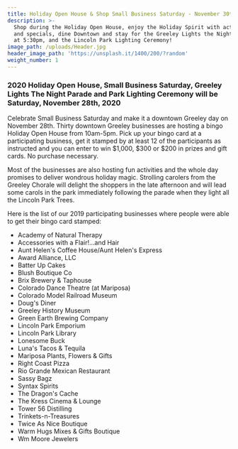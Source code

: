 ```yaml
---
title: Holiday Open House & Shop Small Business Saturday - November 30th 2019
description: >-
  Shop during the Holiday Open House, enjoy the Holiday Spirit with activities
  and specials, dine Downtown and stay for the Greeley Lights the Night Parade
  at 5:30pm, and the Lincoln Park Lighting Ceremony!
image_path: /uploads/Header.jpg
header_image_path: 'https://unsplash.it/1400/200/?random'
weight_number: 1
---
```


### 2020 Holiday Open House, Small Business Saturday, Greeley Lights The Night Parade and Park Lighting Ceremony will be Saturday, November 28th, 2020

Celebrate Small Business Saturday and make it a downtown Greeley day on November 28th. Thirty downtown Greeley businesses are hosting a bingo Holiday Open House from 10am-5pm. Pick up your bingo card at a participating business, get it stamped by at least 12 of the participants as instructed and you can enter to win $1,000, $300 or $200 in prizes and gift cards. No purchase necessary.

Most of the businesses are also hosting fun activities and the whole day promises to deliver wondrous holiday magic. Strolling carolers from the Greeley Chorale will delight the shoppers in the late afternoon and will lead some carols in the park immediately following the parade when they light all the Lincoln Park Trees.

Here is the list of our 2019 participating businesses where people were able to get their bingo card stamped:

* Academy of Natural Therapy
* Accessories with a Flair\!…and Hair
* Aunt Helen's Coffee House/Aunt Helen's Express
* Award Alliance, LLC
* Batter Up Cakes
* Blush Boutique Co
* Brix Brewery & Taphouse
* Colorado Dance Theatre (at Mariposa)
* Colorado Model Railroad Museum
* Doug's Diner
* Greeley History Museum
* Green Earth Brewing Company
* Lincoln Park Emporium
* Lincoln Park Library
* Lonesome Buck
* Luna's Tacos & Tequila
* Mariposa Plants, Flowers & Gifts
* Right Coast Pizza
* Rio Grande Mexican Restaurant
* Sassy Bagz
* Syntax Spirits&nbsp;
* The Dragon's Cache
* The Kress Cinema & Lounge
* Tower 56 Distilling
* Trinkets-n-Treasures
* Twice As Nice Boutique
* Warm Hugs Mixes & Gifts Boutique
* Wm Moore Jewelers